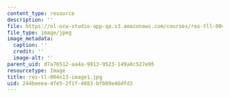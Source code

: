 ```yaml
---
content_type: resource
description: ''
file: https://ol-ocw-studio-app-qa.s3.amazonaws.com/courses/res-tll-004-stem-concept-videos-fall-2013/244beeea4fe52f1f4883bfb09e46dfd3_res-tl-004s13-image1.jpg
file_type: image/jpeg
image_metadata:
  caption: ''
  credit: ''
  image-alt: ''
parent_uid: d7a76512-aa4a-9913-9523-149a8c527e95
resourcetype: Image
title: res-tl-004s13-image1.jpg
uid: 244beeea-4fe5-2f1f-4883-bfb09e46dfd3
---
```

